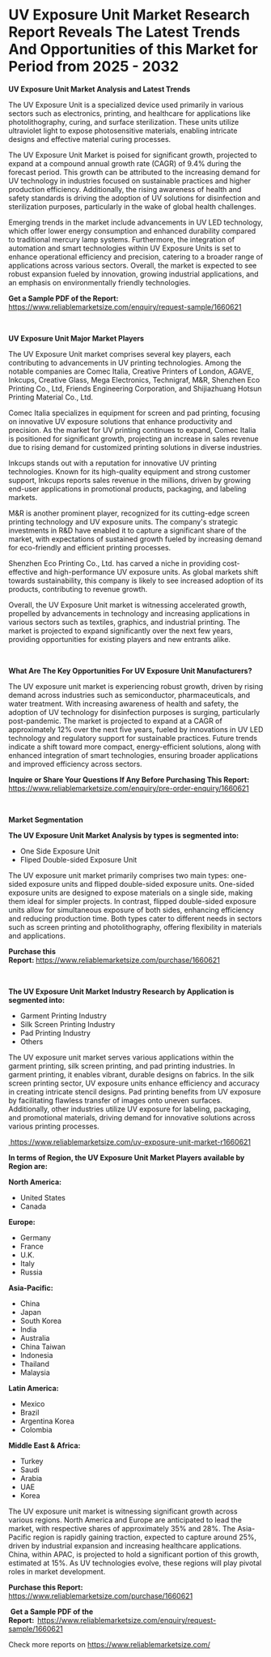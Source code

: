 <p><h1>UV Exposure Unit Market Research Report Reveals The Latest Trends And Opportunities of this Market for Period from 2025 - 2032</h1></p><p><strong>UV Exposure Unit Market Analysis and Latest Trends</strong></p>
<p><p>The UV Exposure Unit is a specialized device used primarily in various sectors such as electronics, printing, and healthcare for applications like photolithography, curing, and surface sterilization. These units utilize ultraviolet light to expose photosensitive materials, enabling intricate designs and effective material curing processes. </p><p>The UV Exposure Unit Market is poised for significant growth, projected to expand at a compound annual growth rate (CAGR) of 9.4% during the forecast period. This growth can be attributed to the increasing demand for UV technology in industries focused on sustainable practices and higher production efficiency. Additionally, the rising awareness of health and safety standards is driving the adoption of UV solutions for disinfection and sterilization purposes, particularly in the wake of global health challenges.</p><p>Emerging trends in the market include advancements in UV LED technology, which offer lower energy consumption and enhanced durability compared to traditional mercury lamp systems. Furthermore, the integration of automation and smart technologies within UV Exposure Units is set to enhance operational efficiency and precision, catering to a broader range of applications across various sectors. Overall, the market is expected to see robust expansion fueled by innovation, growing industrial applications, and an emphasis on environmentally friendly technologies.</p></p>
<p><strong>Get a Sample PDF of the Report:&nbsp;</strong> <a href="https://www.reliablemarketsize.com/enquiry/request-sample/1660621?utm_campaign=2297&utm_medium=2&utm_source=Github&utm_content=ia&utm_term=20022025&utm_id=uv-exposure-unit">https://www.reliablemarketsize.com/enquiry/request-sample/1660621</a></p>
<p>&nbsp;</p>
<p><strong>UV Exposure Unit Major Market Players</strong></p>
<p><p>The UV Exposure Unit market comprises several key players, each contributing to advancements in UV printing technologies. Among the notable companies are Comec Italia, Creative Printers of London, AGAVE, Inkcups, Creative Glass, Mega Electronics, Technigraf, M&R, Shenzhen Eco Printing Co., Ltd, Friends Engineering Corporation, and Shijiazhuang Hotsun Printing Material Co., Ltd. </p><p>Comec Italia specializes in equipment for screen and pad printing, focusing on innovative UV exposure solutions that enhance productivity and precision. As the market for UV printing continues to expand, Comec Italia is positioned for significant growth, projecting an increase in sales revenue due to rising demand for customized printing solutions in diverse industries.</p><p>Inkcups stands out with a reputation for innovative UV printing technologies. Known for its high-quality equipment and strong customer support, Inkcups reports sales revenue in the millions, driven by growing end-user applications in promotional products, packaging, and labeling markets.</p><p>M&R is another prominent player, recognized for its cutting-edge screen printing technology and UV exposure units. The company's strategic investments in R&D have enabled it to capture a significant share of the market, with expectations of sustained growth fueled by increasing demand for eco-friendly and efficient printing processes.</p><p>Shenzhen Eco Printing Co., Ltd. has carved a niche in providing cost-effective and high-performance UV exposure units. As global markets shift towards sustainability, this company is likely to see increased adoption of its products, contributing to revenue growth.</p><p>Overall, the UV Exposure Unit market is witnessing accelerated growth, propelled by advancements in technology and increasing applications in various sectors such as textiles, graphics, and industrial printing. The market is projected to expand significantly over the next few years, providing opportunities for existing players and new entrants alike.</p></p>
<p>&nbsp;</p>
<p><strong>What Are The Key Opportunities For UV Exposure Unit Manufacturers?</strong></p>
<p><p>The UV exposure unit market is experiencing robust growth, driven by rising demand across industries such as semiconductor, pharmaceuticals, and water treatment. With increasing awareness of health and safety, the adoption of UV technology for disinfection purposes is surging, particularly post-pandemic. The market is projected to expand at a CAGR of approximately 12% over the next five years, fueled by innovations in UV LED technology and regulatory support for sustainable practices. Future trends indicate a shift toward more compact, energy-efficient solutions, along with enhanced integration of smart technologies, ensuring broader applications and improved efficiency across sectors.</p></p>
<p><strong>Inquire or Share Your Questions If Any Before Purchasing This Report:</strong> <a href="https://www.reliablemarketsize.com/enquiry/pre-order-enquiry/1660621?utm_campaign=2297&utm_medium=2&utm_source=Github&utm_content=ia&utm_term=20022025&utm_id=uv-exposure-unit">https://www.reliablemarketsize.com/enquiry/pre-order-enquiry/1660621</a></p>
<p>&nbsp;</p>
<p><strong>Market Segmentation</strong></p>
<p><strong>The UV Exposure Unit Market Analysis by types is segmented into:</strong></p>
<p><ul><li>One Side Exposure Unit</li><li>Fliped Double-sided Exposure Unit</li></ul></p>
<p><p>The UV exposure unit market primarily comprises two main types: one-sided exposure units and flipped double-sided exposure units. One-sided exposure units are designed to expose materials on a single side, making them ideal for simpler projects. In contrast, flipped double-sided exposure units allow for simultaneous exposure of both sides, enhancing efficiency and reducing production time. Both types cater to different needs in sectors such as screen printing and photolithography, offering flexibility in materials and applications.</p></p>
<p><strong>Purchase this Report:&nbsp;</strong><a href="https://www.reliablemarketsize.com/purchase/1660621?utm_campaign=2297&utm_medium=2&utm_source=Github&utm_content=ia&utm_term=20022025&utm_id=uv-exposure-unit">https://www.reliablemarketsize.com/purchase/1660621</a></p>
<p>&nbsp;</p>
<p><strong>The UV Exposure Unit Market Industry Research by Application is segmented into:</strong></p>
<p><ul><li>Garment Printing Industry</li><li>Silk Screen Printing Industry</li><li>Pad Printing Industry</li><li>Others</li></ul></p>
<p><p>The UV exposure unit market serves various applications within the garment printing, silk screen printing, and pad printing industries. In garment printing, it enables vibrant, durable designs on fabrics. In the silk screen printing sector, UV exposure units enhance efficiency and accuracy in creating intricate stencil designs. Pad printing benefits from UV exposure by facilitating flawless transfer of images onto uneven surfaces. Additionally, other industries utilize UV exposure for labeling, packaging, and promotional materials, driving demand for innovative solutions across various printing processes.</p></p>
<p><a href="https://www.reliablemarketsize.com/uv-exposure-unit-market-r1660621?utm_campaign=2297&utm_medium=2&utm_source=Github&utm_content=ia&utm_term=20022025&utm_id=uv-exposure-unit">&nbsp;https://www.reliablemarketsize.com/uv-exposure-unit-market-r1660621</a></p>
<p><strong>In terms of Region, the UV Exposure Unit Market Players available by Region are:</strong></p>
<p>
    <p> <strong> North America: </strong>
        <ul>
            <li>United States</li>
            <li>Canada</li>
        </ul>
        </p> 
    <p> <strong> Europe: </strong>
        <ul>
            <li>Germany</li>
            <li>France</li>
            <li>U.K.</li>
            <li>Italy</li>
            <li>Russia</li>
        </ul>
        </p> 
    <p> <strong> Asia-Pacific: </strong>
        <ul>
            <li>China</li>
            <li>Japan</li>
            <li>South Korea</li>
            <li>India</li>
            <li>Australia</li>
            <li>China Taiwan</li>
            <li>Indonesia</li>
            <li>Thailand</li>
            <li>Malaysia</li>
        </ul>
        </p> 
    <p> <strong> Latin America: </strong>
        <ul>
            <li>Mexico</li>
            <li>Brazil</li>
            <li>Argentina Korea</li>
            <li>Colombia</li>
        </ul>
        </p> 
    <p> <strong> Middle East & Africa: </strong>
        <ul>
            <li>Turkey</li>
            <li>Saudi</li>
            <li>Arabia</li>
            <li>UAE</li>
            <li>Korea</li>
        </ul>
    </p>
    </p>
<p><p>The UV exposure unit market is witnessing significant growth across various regions. North America and Europe are anticipated to lead the market, with respective shares of approximately 35% and 28%. The Asia-Pacific region is rapidly gaining traction, expected to capture around 25%, driven by industrial expansion and increasing healthcare applications. China, within APAC, is projected to hold a significant portion of this growth, estimated at 15%. As UV technologies evolve, these regions will play pivotal roles in market development.</p></p>
<p><strong>Purchase this Report: </strong><a href="https://www.reliablemarketsize.com/purchase/1660621?utm_campaign=2297&utm_medium=2&utm_source=Github&utm_content=ia&utm_term=20022025&utm_id=uv-exposure-unit">https://www.reliablemarketsize.com/purchase/1660621</a></p>
<p>&nbsp;<strong>Get a Sample PDF of the Report:&nbsp;&nbsp;</strong><a href="https://www.reliablemarketsize.com/enquiry/request-sample/1660621?utm_campaign=2297&utm_medium=2&utm_source=Github&utm_content=ia&utm_term=20022025&utm_id=uv-exposure-unit">https://www.reliablemarketsize.com/enquiry/request-sample/1660621</a></p>
<p><strong></strong></p>
<p>Check more reports on <a href="https://www.reliablemarketsize.com/?utm_campaign=2297&utm_medium=2&utm_source=Github&utm_content=ia&utm_term=20022025&utm_id=uv-exposure-unit">https://www.reliablemarketsize.com/</a></p>